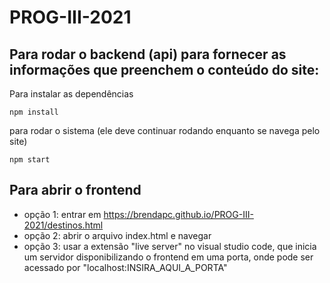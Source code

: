 # PROG-III-2021

## Para rodar o backend (api) para fornecer as informações que preenchem o conteúdo do site:
Para instalar as dependências
````
npm install 
````
para rodar o sistema (ele deve continuar rodando enquanto se navega pelo site)
````
npm start
````

## Para abrir o frontend
- opção 1: entrar em https://brendapc.github.io/PROG-III-2021/destinos.html
- opção 2: abrir o arquivo index.html e navegar
- opção 3: usar a extensão "live server" no visual studio code, que inicia um servidor disponibilizando o frontend em uma porta, onde pode ser acessado por "localhost:INSIRA_AQUI_A_PORTA"
